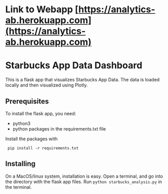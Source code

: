 # Link to Webapp [https://analytics-ab.herokuapp.com](https://analytics-ab.herokuapp.com)

# Starbucks App Data Dashboard 

This is a flask app that visualizes Starbucks App Data.
The data is loaded locally and then visualized using Plotly.

## Prerequisites

To install the flask app, you need:
- python3
- python packages in the requirements.txt file
 
 Install the packages with
``` 
 pip install -r requirements.txt
```

## Installing

On a MacOS/linux system, installation is easy. Open a terminal, and go into 
the directory with the flask app files. Run `python starbucks_analysis.py` in the terminal.
